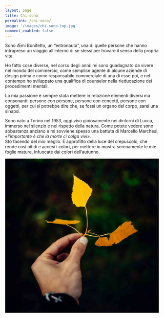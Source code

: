 ```yaml
---
layout: page
title: Chi sono
permalink: /chi-sono/
image: '/images/chi-sono-top.jpg'
comment_enabled: false
---
```


Sono Æmi Bonifetto, un “entronauta”, una di quelle persone che hanno intrapreso un viaggio all’interno di se stessi per trovare il senso della propria vita.

Ho fatto cose diverse, nel corso degli anni: mi sono guadagnato da vivere nel mondo del commercio, come semplice agente di alcune aziende di design prima e come responsabile commerciale di una di esse poi, e nel contempo ho sviluppato una qualifica di counselor nella rieducazione dei procedimenti mentali.

La mia passione è sempre stata mettere in relazione elementi diversi ma consonanti: persone con persone, persone con concetti, persone con oggetti, per cui si potrebbe dire che, se fossi un organo del corpo, sarei una sinapsi.

Sono nato a Torino nel 1953, oggi vivo gioiosamente nei dintorni di Lucca, immerso nel silenzio e nel rispetto della natura.
Come potete vedere sono abbastanza anziano e mi sovviene spesso una battuta di Marcello Marchesi, *«l’importante è che la morte ci colga vivi».*<br/>
Sto facendo del mio meglio. E approfitto della luce del crepuscolo, che rende così nitidi e accesi i colori, per mettere in mostra serenamente le mie foglie mature, infuocate dai colori dell’autunno.

 ![](/images/chi-sono-center.jpg)